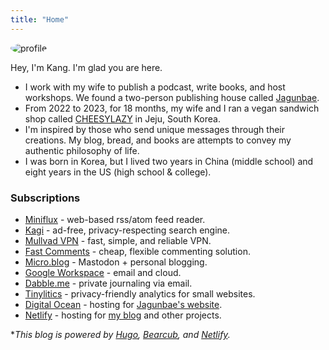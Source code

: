 ```yaml
---
title: "Home"
---
```

<style>
img {
    max-width:100px;
    border-radius:50%;
}
</style>
![profile](https://micro.kangminsuk.com/uploads/2024/profile.webp)

Hey, I'm Kang. I'm glad you are here.

- I work with my wife to publish a podcast, write books, and host workshops. We found a two-person publishing house called [Jagunbae](https://en.jagunbae.com/).
- From 2022 to 2023, for 18 months, my wife and I ran a vegan sandwich shop called [CHEESYLAZY](https://reviews.cheesylazy.com/) in Jeju, South Korea.
- I'm inspired by those who send unique messages through their creations. My blog, bread, and books are attempts to convey my authentic philosophy of life.
- I was born in Korea, but I lived two years in China (middle school) and eight years in the US (high school & college).

### Subscriptions
- [Miniflux](https://miniflux.app/) - web-based rss/atom feed reader.
- [Kagi](https://kagi.com/) - ad-free, privacy-respecting search engine.
- [Mullvad VPN](https://mullvad.net/en) - fast, simple, and reliable VPN.
- [Fast Comments](https://fastcomments.com/) - cheap, flexible commenting solution.
- [Micro.blog](https://micro.kangminsuk.com/) - Mastodon + personal blogging.
- [Google Workspace](https://workspace.google.com/) - email and cloud.
- [Dabble.me](https://workspace.google.com/) - private journaling via email.
- [Tinylitics](https://tinylytics.app/) - privacy-friendly analytics for small websites.
- [Digital Ocean](https://www.digitalocean.com/) - hosting for [Jagunbae's website](https://jagunbae.com/).
- [Netlify](https://www.netlify.com/) - hosting for [my blog](https://kangminsuk.com/) and other projects.

**This blog is powered by [Hugo](https://gohugo.io/), [Bearcub](https://github.com/clente/hugo-bearcub), and [Netlify](https://www.netlify.com/).*